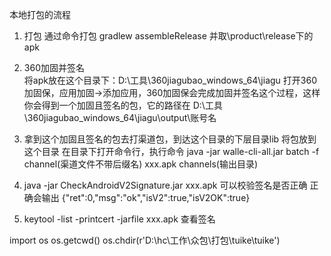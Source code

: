 本地打包的流程
1. 打包
	通过命令打包 gradlew assembleRelease  并取\product\release下的apk 
2. 360加固并签名    
    将apk放在这个目录下：D:\工具\360jiagubao_windows_64\jiagu
    打开360加固保，应用加固->添加应用，360加固保会完成加固并签名这个过程，这样你会得到一个加固且签名的包，它的路径在 D:\工具\360jiagubao_windows_64\jiagu\output\账号名

3. 拿到这个加固且签名的包去打渠道包，到达这个目录的下层目录lib
将包放到这个目录  在目录下打开命令行，执行命令
java -jar walle-cli-all.jar batch -f channel(渠道文件不带后缀名) xxx.apk  channels(输出目录)

4. java -jar CheckAndroidV2Signature.jar  xxx.apk 可以校验签名是否正确
正确会输出 {"ret":0,"msg":"ok","isV2":true,"isV2OK":true}

5. keytool -list -printcert -jarfile xxx.apk  查看签名


import os
os.getcwd()
os.chdir(r'D:\hc\工作\众包\打包\tuike\tuike')



